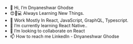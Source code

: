 - 👋 Hi, I’m Dnyaneshwar Ghodse 
- 😍📖💻 Always Learning New Things.
- 👀 Work Mostly In React, JavaScript, GraphQL, Typescript.
- 🌱 I’m currently learning React Native..
- 💞️ I’m looking to collaborate on React
- 📫 How to reach me LinkedIn - Dnyaneshwar Ghodse

<!---
dnyanesh-ghodse07/dnyanesh-ghodse07 is a ✨ special ✨ repository because its `README.md` (this file) appears on your GitHub profile.
You can click the Preview link to take a look at your changes.
--->
